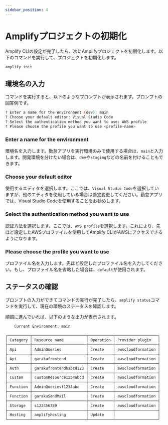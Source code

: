```yaml
---
sidebar_position: 4
---
```


# Amplifyプロジェクトの初期化

Amplify CLIの設定が完了したら、次にAmplifyプロジェクトを初期化します。以下のコマンドを実行して、プロジェクトを初期化します。

```bash
amplify init
```

## 環境名の入力

コマンドを実行すると、以下のようなプロンプトが表示されます。プロンプトの回答例です。

```bash
? Enter a name for the environment (dev): main
? Choose your default editor: Visual Studio Code
? Select the authentication method you want to use: AWS profile
? Please choose the profile you want to use <profile-name>
```

### Enter a name for the environment

環境名を入力します。勤怠アプリを実行環境のみで使用する場合は、`main`と入力します。開発環境を分けたい場合は、`dev`や`staging`などの名前を付けることもできます。

### Choose your default editor

使用するエディタを選択します。ここでは、`Visual Studio Code`を選択していますが、他のエディタを使用している場合は適宜変更してください。勤怠アプリでは、Visual Studio Codeを使用することをお勧めします。

### Select the authentication method you want to use

認証方法を選択します。ここでは、`AWS profile`を選択します。これにより、先ほど設定したAWSプロファイルを使用してAmplify CLIがAWSにアクセスできるようになります。

### Please choose the profile you want to use

プロファイル名を入力します。先ほど設定したプロファイル名を入力してください。もし、プロファイル名を省略した場合は、`default`が使用されます。

## ステータスの確認

プロンプトの入力ができてコマンドの実行が完了したら、`amplify status`コマンドを実行して、現在の環境のステータスを確認します。

順調に進んでいれば、以下のような出力が表示されます。

```bash
    Current Environment: main
    
┌──────────┬────────────────────────┬───────────┬───────────────────┐
│ Category │ Resource name          │ Operation │ Provider plugin   │
├──────────┼────────────────────────┼───────────┼───────────────────┤
│ Api      │ AdminQueries           │ Create    │ awscloudformation │
├──────────┼────────────────────────┼───────────┼───────────────────┤
│ Api      │ garakufrontend         │ Create    │ awscloudformation │
├──────────┼────────────────────────┼───────────┼───────────────────┤
│ Auth     │ garakufrontendbabcd123 │ Create    │ awscloudformation │
├──────────┼────────────────────────┼───────────┼───────────────────┤
│ Custom   │ customResource1234abcd │ Create    │ awscloudformation │
├──────────┼────────────────────────┼───────────┼───────────────────┤
│ Function │ AdminQueriesf1234abc   │ Create    │ awscloudformation │
├──────────┼────────────────────────┼───────────┼───────────────────┤
│ Function │ garakuSendMail         │ Create    │ awscloudformation │
├──────────┼────────────────────────┼───────────┼───────────────────┤
│ Storage  │ s123456789             │ Create    │ awscloudformation │
├──────────┼────────────────────────┼───────────┼───────────────────┤
│ Hosting  │ amplifyhosting         │ Update    │                   │
└──────────┴────────────────────────┴───────────┴───────────────────┘
```
